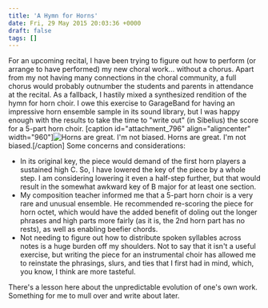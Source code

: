 ```yaml
---
title: 'A Hymn for Horns'
date: Fri, 29 May 2015 20:03:36 +0000
draft: false
tags: []
---
```


For an upcoming recital, I have been trying to figure out how to perform (or arrange to have performed) my new choral work... without a chorus. Apart from my not having many connections in the choral community, a full chorus would probably outnumber the students and parents in attendance at the recital. As a fallback, I hastily mixed a synthesized rendition of the hymn for horn choir. I owe this exercise to GarageBand for having an impressive horn ensemble sample in its sound library, but I was happy enough with the results to take the time to "write out" (in Sibelius) the score for a 5-part horn choir. \[caption id="attachment\_796" align="aligncenter" width="960"\]![Horns are great. I'm not biased.](https://alexchaocom.files.wordpress.com/2021/07/f36bd-brasschoiraction2009-5-of-64.jpg) Horns are great. I'm not biased.\[/caption\] Some concerns and considerations:

*   In its original key, the piece would demand of the first horn players a sustained high C. So, I have lowered the key of the piece by a whole step. I am considering lowering it even a half-step further, but that would result in the somewhat awkward key of B major for at least one section.
*   My composition teacher informed me that a 5-part horn choir is a very rare and unusual ensemble. He recommended re-scoring the piece for horn octet, which would have the added benefit of doling out the longer phrases and high parts more fairly (as it is, the 2nd horn part has no rests), as well as enabling beefier chords.
*   Not needing to figure out how to distribute spoken syllables across notes is a huge burden off my shoulders. Not to say that it isn't a useful exercise, but writing the piece for an instrumental choir has allowed me to reinstate the phrasings, slurs, and ties that I first had in mind, which, you know, I think are more tasteful.

There's a lesson here about the unpredictable evolution of one's own work. Something for me to mull over and write about later.
